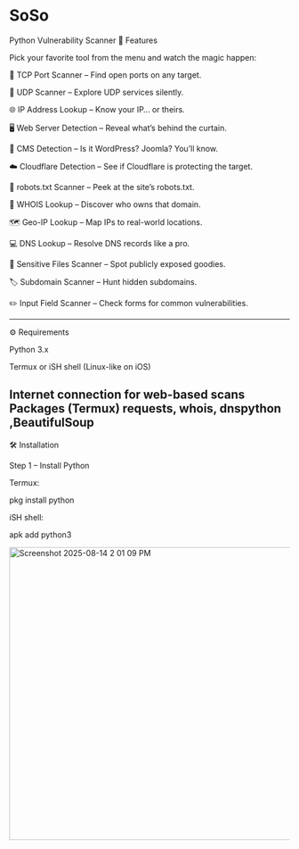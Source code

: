 # SoSo
Python Vulnerability Scanner
🚀 Features

Pick your favorite tool from the menu and watch the magic happen:

🔌 TCP Port Scanner – Find open ports on any target.

📡 UDP Scanner – Explore UDP services silently.

🌐 IP Address Lookup – Know your IP… or theirs.

🖥 Web Server Detection – Reveal what’s behind the curtain.

📝 CMS Detection – Is it WordPress? Joomla? You’ll know.

☁️ Cloudflare Detection – See if Cloudflare is protecting the target.

🤖 robots.txt Scanner – Peek at the site’s robots.txt.

📜 WHOIS Lookup – Discover who owns that domain.

🗺 Geo-IP Lookup – Map IPs to real-world locations.

💻 DNS Lookup – Resolve DNS records like a pro.

🔑 Sensitive Files Scanner – Spot publicly exposed goodies.

🏷 Subdomain Scanner – Hunt hidden subdomains.

✏️ Input Field Scanner – Check forms for common vulnerabilities.


---


⚙️ Requirements

Python 3.x

Termux or iSH shell (Linux-like on iOS)

Internet connection for web-based scans
Packages (Termux)
requests, whois, dnspython ,BeautifulSoup
---

🛠 Installation

Step 1 – Install Python

Termux:

pkg install python


iSH shell:

apk add python3

<img width="529" height="525" alt="Screenshot 2025-08-14 2 01 09 PM" src="https://github.com/user-attachments/assets/7ce7e5cc-709d-4aa8-9ce3-2dc024ec49ed" />
